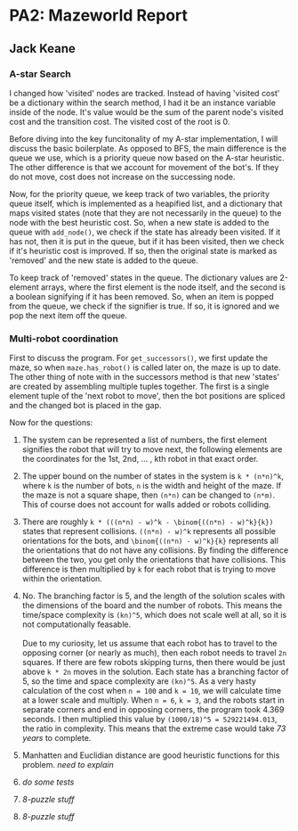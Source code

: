 # PA2: Mazeworld Report

## Jack Keane

### A-star Search

I changed how 'visited' nodes are tracked. Instead of having 'visited cost' be a dictionary within the search method, I had it be an instance variable inside of the node. It's value would be the sum of the parent node's visited cost and the transition cost. The visited cost of the root is 0.

Before diving into the key funcitonality of my A-star implementation, I will discuss the basic boilerplate. As opposed to BFS, the main difference is the queue we use, which is a priority queue now based on the A-star heuristic. The other difference is that we account for movement of the bot's. If they do not move, cost does not increase on the successing node.

Now, for the priority queue, we keep track of two variables, the priority queue itself, which is implemented as a heapified list, and a dictionary that maps visited states (note that they are not necessarily in the queue) to the node with the best heuristic cost. So, when a new state is added to the queue with `add_node()`, we check if the state has already been visited. If it has not, then it is put in the queue, but if it has been visited, then we check if it's heuristic cost is improved. If so, then the original state is marked as 'removed' and the new state is added to the queue.

To keep track of 'removed' states in the queue. The dictionary values are 2-element arrays, where the first element is the node itself, and the second is a boolean signifying if it has been removed. So, when an item is popped from the queue, we check if the signifier is true. If so, it is ignored and we pop the next item off the queue.

### Multi-robot coordination

First to discuss the program. For `get_successors()`, we first update the maze, so when `maze.has_robot()` is called later on, the maze is up to date. The other thing of note with in the successors method is that new 'states' are created by assembling multiple tuples together. The first is a single element tuple of the 'next robot to move', then the bot positions are spliced and the changed bot is placed in the gap.

Now for the questions:

1. The system can be represented a list of numbers, the first element signifies the robot that will try to move next, the following elements are the coordinates for the 1st, 2nd, ... , kth robot in that exact order.
2. The upper bound on the number of states in the system is `k * (n*n)^k`, where `k` is the number of bots, `n` is the width and height of the maze. If the maze is not a square shape, then `(n*n)` can be changed to `(n*m)`. This of course does not account for walls added or robots colliding.
3. There are roughly `k * (((n*n) - w)^k - \binom{((n*n) - w)^k}{k})` states that represent collisions. `((n*n) - w)^k` represents all possible orientations for the bots, and `\binom{((n*n) - w)^k}{k}` represents all the orientations that do not have any collisions. By finding the difference between the two, you get only the orientations that have collisions. This difference is then multiplied by `k` for each robot that is trying to move within the orientation.
4. No. The branching factor is 5, and the length of the solution scales with the dimensions of the board and the number of robots. This means the time/space complexity is `(kn)^5`, which does not scale well at all, so it is not computationally feasable. 
<br/><br/>
Due to my curiosity, let us assume that each robot has to travel to the opposing corner (or nearly as much), then each robot needs to travel `2n` squares. If there are few robots skipping turns, then there would be just above `k * 2n` moves in the solution. Each state has a branching factor of 5, so the time and space complexity are `(kn)^5`. As a very hasty calculation of the cost when `n = 100` and `k = 10`, we will calculate time at a lower scale and multiply. When `n = 6`, `k = 3`, and the robots start in separate corners and end in opposing corners, the program took 4.369 seconds. I then multiplied this value by `(1000/18)^5 = 529221494.013`, the ratio in complexity. This means that the extreme case would take *73 years* to complete.

5. Manhatten and Euclidian distance are good heuristic functions for this problem. *need to explain*
6. *do some tests*
7. *8-puzzle stuff*
8. *8-puzzle stuff*
